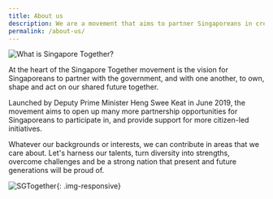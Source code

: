 ```yaml
---
title: About us
description: We are a movement that aims to partner Singaporeans in creating our shared future together. Come join us.
permalink: /about-us/
---
```


![What is Singapore Together?](/images/about-us-header-1.jpg)

At the heart of the Singapore Together movement is the vision for Singaporeans to partner with the government, and with one another, to own, shape and act on our shared future together.

Launched by Deputy Prime Minister Heng Swee Keat in June 2019, the movement aims to open up many more partnership opportunities for Singaporeans to participate in, and provide support for more citizen-led initiatives.

Whatever our backgrounds or interests, we can contribute in areas that  we care about. Let's harness our talents, turn diversity into strengths, overcome challenges and be a strong nation that present and future generations will be proud of.

![SGTogether](/images/sgt-logo.jpg){: .img-responsive}

